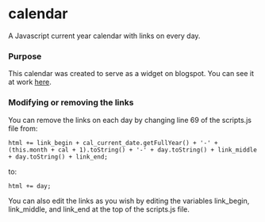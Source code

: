 # calendar

A Javascript current year calendar with links on every day.


### Purpose

This calendar was created to serve as a widget on blogspot. You can see it at work [here](http://ocantonaliturgia.blogspot.pt/2017/01/domingo-v-do-tempo-comum-ano-a.html).


### Modifying or removing the links

You can remove the links on each day by changing line 69 of the scripts.js file from:

    html += link_begin + cal_current_date.getFullYear() + '-' + (this.month + cal + 1).toString() + '-' + day.toString() + link_middle + day.toString() + link_end;
    
to:

    html += day;

You can also edit the links as you wish by editing the variables link_begin, link_middle, and link_end at the top of the scripts.js file.
